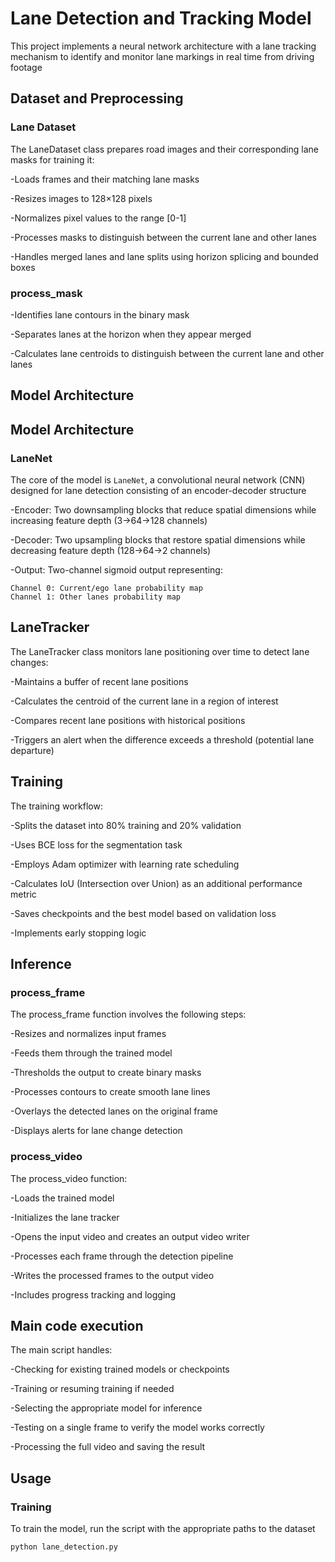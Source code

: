# Lane Detection and Tracking Model

This project implements a neural network architecture with a lane tracking mechanism to identify and monitor lane markings in real time from driving footage

## Dataset and Preprocessing

### Lane Dataset
The LaneDataset class prepares road images and their corresponding lane masks for training it:


-Loads frames and their matching lane masks

-Resizes images to 128×128 pixels

-Normalizes pixel values to the range [0-1]

-Processes masks to distinguish between the current lane and other lanes

-Handles merged lanes and lane splits using horizon splicing and bounded boxes

### process_mask

-Identifies lane contours in the binary mask

-Separates lanes at the horizon when they appear merged

-Calculates lane centroids to distinguish between the current lane and other lanes

## Model Architecture

## Model Architecture

### LaneNet

The core of the model is `LaneNet`, a convolutional neural network (CNN) designed for lane detection consisting of an encoder-decoder structure

-Encoder: Two downsampling blocks that reduce spatial dimensions while increasing feature depth (3→64→128 channels)

-Decoder: Two upsampling blocks that restore spatial dimensions while decreasing feature depth (128→64→2 channels)

-Output: Two-channel sigmoid output representing:

    Channel 0: Current/ego lane probability map
    Channel 1: Other lanes probability map

## LaneTracker

The LaneTracker class monitors lane positioning over time to detect lane changes:

-Maintains a buffer of recent lane positions

-Calculates the centroid of the current lane in a region of interest

-Compares recent lane positions with historical positions

-Triggers an alert when the difference exceeds a threshold (potential lane departure)

## Training

The training workflow:

-Splits the dataset into 80% training and 20% validation

-Uses BCE loss for the segmentation task

-Employs Adam optimizer with learning rate scheduling

-Calculates IoU (Intersection over Union) as an additional performance metric

-Saves checkpoints and the best model based on validation loss

-Implements early stopping logic

## Inference

### process_frame

The process_frame function involves the following steps:

-Resizes and normalizes input frames

-Feeds them through the trained model

-Thresholds the output to create binary masks

-Processes contours to create smooth lane lines

-Overlays the detected lanes on the original frame

-Displays alerts for lane change detection

### process_video

The process_video function:

-Loads the trained model

-Initializes the lane tracker

-Opens the input video and creates an output video writer

-Processes each frame through the detection pipeline

-Writes the processed frames to the output video

-Includes progress tracking and logging

## Main code execution

The main script handles:

-Checking for existing trained models or checkpoints

-Training or resuming training if needed

-Selecting the appropriate model for inference

-Testing on a single frame to verify the model works correctly

-Processing the full video and saving the result


## Usage

### Training

To train the model, run the script with the appropriate paths to the dataset

```bash
python lane_detection.py
